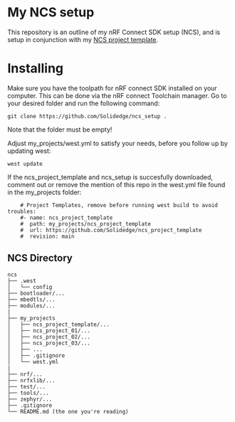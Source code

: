 # My NCS setup
This repository is an outline of my nRF Connect SDK setup (NCS), and is setup in conjunction with my [NCS project template](https://github.com/Solidedge/ncs_project_template).

# Installing
Make sure you have the toolpath for nRF connect SDK installed on your computer. This can be done via the nRF connect Toolchain manager. Go to your desired folder and run the following command:

```
git clone https://github.com/Solidedge/ncs_setup .
```
Note that the folder must be empty!

Adjust my_projects/west.yml to satisfy your needs, before you follow up by updating west:
```
west update
```
If the ncs_project_template and ncs_setup is succesfully downloaded, comment out or remove the mention of this repo in the west.yml file found in the my_projects folder:
```
    # Project Templates, remove before running west build to avoid troubles:
    #- name: ncs_project_template
    #  path: my_projects/ncs_project_template
    #  url: https://github.com/Solidedge/ncs_project_template
    #  revision: main
```

## NCS Directory
```
ncs
├── .west
│   └── config
├── bootloader/...
├── mbedtls/...
├── modules/...
|
├── my_projects
│   ├── ncs_project_template/...
│   ├── ncs_project_01/...
│   ├── ncs_project_02/...
│   ├── ncs_project_03/...
│   ├── ...
│   ├── .gitignore
│   └── west.yml
|
├── nrf/...
├── nrfxlib/...
├── test/...
├── tools/...
├── zephyr/...
├── .gitignore
└── README.md (the one you're reading)
```
